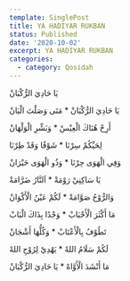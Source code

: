 ```yaml
---
template: SinglePost
title: YA HADIYAR RUKBAN
status: Published
date: '2020-10-02'
excerpt: YA HADIYAR RUKBAN
categories:
  - category: Qosidah
---
```


يَا حَادِيَ الرُّكْبَانْ

يَا حَادِيَ الرُّكْبَانْ * مَتَى وَصَلْتَ الْبَانْ

أَرِحْ هُنَاكَ الْعِيْسْ * وَبَشِّرِ الْوَلْهَانْ

لِحَيِّكُمْ سِرْنَا * شَوْقًا وَقَدْ طِرْنَا

وَفِي الْهَوَى حِرْنَا * وَذُو الْهَوَى حَيْرَانْ

يَا سَاكِنِيْ رَوْمَةْ * اَلنَّارُ ضَرَّامَةْ

وَالرُّوْحُ صَوَّامَةْ * لَكُمْ عَيْنُ الْأَكْوَانْ

مَا أَكْثَرَ الْأَحْبَابْ * وَجْدًا بِذَاكَ الْبَابْ

تَطُوْفُ بِالْأَعْتَابْ * وَكُلُّهَا أَشْجَانْ

لَكُمْ سَلَامُ اللهْ * يَهْدِيْ لِرُوْحِ اللهْ

مَا أَنْشَدَ الْأَوَّاهْ * يَا حَادِيَ الرُّكْبَانْ
